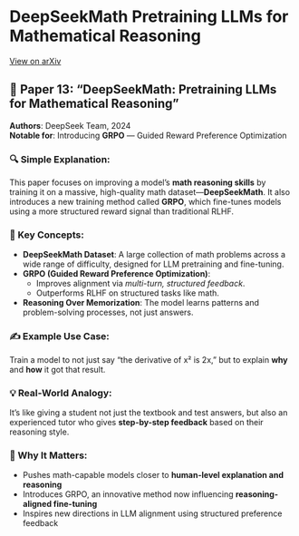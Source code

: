 # DeepSeekMath Pretraining LLMs for Mathematical Reasoning
[View on arXiv](https://arxiv.org/abs/2402.03300)

## 📄 Paper 13: “DeepSeekMath: Pretraining LLMs for Mathematical Reasoning”
**Authors**: DeepSeek Team, 2024  
**Notable for**: Introducing **GRPO** — Guided Reward Preference Optimization

### 🔍 Simple Explanation:
This paper focuses on improving a model’s **math reasoning skills** by training it on a massive, high-quality math dataset—**DeepSeekMath**. It also introduces a new training method called **GRPO**, which fine-tunes models using a more structured reward signal than traditional RLHF.

### 🧠 Key Concepts:
- **DeepSeekMath Dataset**: A large collection of math problems across a wide range of difficulty, designed for LLM pretraining and fine-tuning.
- **GRPO (Guided Reward Preference Optimization)**:
  - Improves alignment via *multi-turn, structured feedback*.
  - Outperforms RLHF on structured tasks like math.
- **Reasoning Over Memorization**: The model learns patterns and problem-solving processes, not just answers.

### ✍️ Example Use Case:
Train a model to not just say “the derivative of x² is 2x,” but to explain **why** and **how** it got that result.

### 💡 Real-World Analogy:
It’s like giving a student not just the textbook and test answers, but also an experienced tutor who gives **step-by-step feedback** based on their reasoning style.

### 🧩 Why It Matters:
- Pushes math-capable models closer to **human-level explanation and reasoning**  
- Introduces GRPO, an innovative method now influencing **reasoning-aligned fine-tuning**  
- Inspires new directions in LLM alignment using structured preference feedback